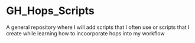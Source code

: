 # GH_Hops_Scripts
A general repository where I will add scripts that I often use or scripts that I create while learning how to incoorporate hops into my workflow
